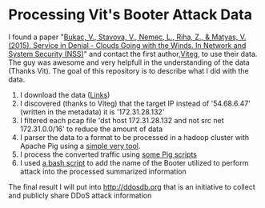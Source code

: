 # Processing Vit's Booter Attack Data

I found a paper "[Bukac, V., Stavova, V., Nemec, L., Riha, Z., & Matyas, V. (2015). Service in Denial - Clouds Going with the Winds. In Network and System Security (NSS)](http://crcs.cz/wiki/lib/exe/fetch.php?media=public:research:serviceindenial.pdf)" and contact the first author,[Viteg](https://github.com/Vieteg), to use their data. The guy was awesome and very helpfull in the understanding of the data (Thanks Vit). The goal of this repository is to describe what I did with the data.

1. I download the data ([Links](https://github.com/crocs-muni/ddos-vault/blob/master/DDoSaaSTraces))
2. I discovered (thanks to Viteg) that the target IP instead of '54.68.6.47' (written in the metadata) it is '172.31.28.132'
3. I filtered each pcap file 'dst host 172.31.28.132 and not src net 172.31.0.0/16' to reduce the amount of data
4. I parser the data to a format to be processed in a hadoop cluster with Apache Pig using a [simple very tool](https://github.com/jjsantanna/ddos_filtering_tool_v2/blob/master/conversion/pcap2jtrace.py).
5. I process the converted traffic using [some Pig scripts](https://github.com/jjsantanna/ddos_filtering_tool_v2/tree/master/processing)
6. I used [a bash script](https://github.com/jjsantanna/processing_vit_booter_attacks/blob/master/vit_attack_blaming.sh) to add the name of the Booter utilized to perform attack into the processed summarized information 

The final result I will put into http://ddosdb.org that is an initiative to collect and publicly share DDoS attack information
